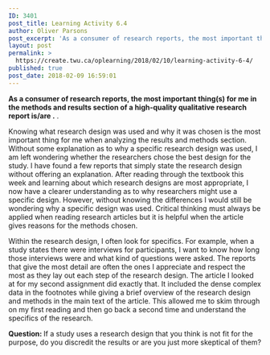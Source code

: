 ```yaml
---
ID: 3401
post_title: Learning Activity 6.4
author: Oliver Parsons
post_excerpt: 'As a consumer of research reports, the most important thing(s) for me in the methods and results section of a high-quality qualitative research report is/are . . Knowing what research design was used and why it was chosen is the... <a href="https://create.twu.ca/oplearning/2018/02/10/learning-activity-6-4/"> Continue Reading &rarr;</a>'
layout: post
permalink: >
  https://create.twu.ca/oplearning/2018/02/10/learning-activity-6-4/
published: true
post_date: 2018-02-09 16:59:01
---
```

<p><strong>As a consumer of research reports, the most important thing(s) for me in the methods and results section of a high-quality qualitative research report is/are .</strong> .</p>
<p>Knowing what research design was used and why it was chosen is the most important thing for me when analyzing the results and methods section. Without some explanation as to why a specific research design was used, I am left wondering whether the researchers chose the best design for the study. I have found a few reports that simply state the research design without offering an explanation. After reading through the textbook this week and learning about which research designs are most appropriate, I now have a clearer understanding as to why researchers might use a specific design. However, without knowing the differences I would still be wondering why a specific design was used. Critical thinking must always be applied when reading research articles but it is helpful when the article gives reasons for the methods chosen.</p>
<p>Within the research design, I often look for specifics. For example, when a study states there were interviews for participants, I want to know how long those interviews were and what kind of questions were asked. The reports that give the most detail are often the ones I appreciate and respect the most as they lay out each step of the research design. The article I looked at for my second assignment did exactly that. It included the dense complex data in the footnotes while giving a brief overview of the research design and methods in the main text of the article. This allowed me to skim through on my first reading and then go back a second time and understand the specifics of the research.</p>
<p><strong>Question: </strong>If a study uses a research design that you think is not fit for the purpose, do you discredit the results or are you just more skeptical of them?</p>